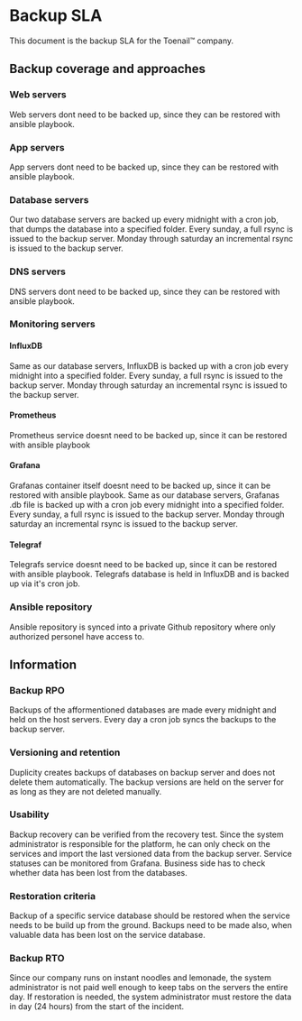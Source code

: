 # Backup SLA
This document is the backup SLA for the Toenail™ company.

## Backup coverage and approaches
### Web servers
Web servers dont need to be backed up, since they can be restored with ansible playbook.

### App servers
App servers dont need to be backed up, since they can be restored with ansible playbook.

### Database servers
Our two database servers are backed up every midnight with a cron job, that dumps the database into a specified folder.
Every sunday, a full rsync is issued to the backup server.
Monday through saturday an incremental rsync is issued to the backup server.

### DNS servers
DNS servers dont need to be backed up, since they can be restored with ansible playbook.

### Monitoring servers
#### InfluxDB
Same as our database servers, InfluxDB is backed up with a cron job every midnight into a specified folder.
Every sunday, a full rsync is issued to the backup server.
Monday through saturday an incremental rsync is issued to the backup server.
#### Prometheus
Prometheus service doesnt need to be backed up, since it can be restored with ansible playbook
#### Grafana
Grafanas container itself doesnt need to be backed up, since it can be restored with ansible playbook.
Same as our database servers, Grafanas .db file is backed up with a cron job every midnight into a specified folder.
Every sunday, a full rsync is issued to the backup server.
Monday through saturday an incremental rsync is issued to the backup server.
#### Telegraf
Telegrafs service doesnt need to be backed up, since it can be restored with ansible playbook.
Telegrafs database is held in InfluxDB and is backed up via it's cron job.

### Ansible repository
Ansible repository is synced into a private Github repository where only authorized personel have access to.

## Information
### Backup RPO
Backups of the afformentioned databases are made every midnight and held on the host servers.
Every day a cron job syncs the backups to the backup server.

### Versioning and retention
Duplicity creates backups of databases on backup server and does not delete them automatically.
The backup versions are held on the server for as long as they are not deleted manually.

### Usability
Backup recovery can be verified from the recovery test.
Since the system administrator is responsible for the platform, he can only check on the services and import the last versioned data from the backup server.
Service statuses can be monitored from Grafana.
Business side has to check whether data has been lost from the databases.

### Restoration criteria
Backup of a specific service database should be restored when the service needs to be build up from the ground.
Backups need to be made also, when valuable data has been lost on the service database.

### Backup RTO
Since our company runs on instant noodles and lemonade, the system administrator is not paid well enough to keep tabs on the servers the entire day.
If restoration is needed, the system administrator must restore the data in day (24 hours) from the start of the incident.
